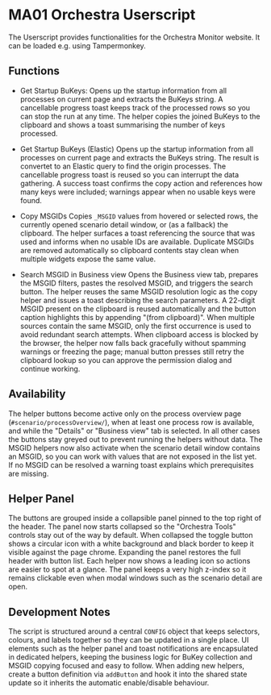 # MA01 Orchestra Userscript

The Userscript provides functionalities for the Orchestra Monitor website. It can be loaded e.g. using Tampermonkey.

## Functions

* Get Startup BuKeys:
  Opens up the startup information from all processes on current page and extracts the BuKeys string.
  A cancellable progress toast keeps track of the processed rows so you can stop the run at any time.
  The helper copies the joined BuKeys to the clipboard and shows a toast summarising the number of keys processed.

* Get Startup BuKeys (Elastic)
  Opens up the startup information from all processes on current page and extracts the BuKeys string. The result is convertet to an Elastic query to find the origin processes.
  The cancellable progress toast is reused so you can interrupt the data gathering.
  A success toast confirms the copy action and references how many keys were included; warnings appear when no usable keys were found.

* Copy MSGIDs
  Copies `_MSGID` values from hovered or selected rows, the currently opened scenario detail window, or (as a fallback) the clipboard.
  The helper surfaces a toast referencing the source that was used and informs when no usable IDs are available.
  Duplicate MSGIDs are removed automatically so clipboard contents stay clean when multiple widgets expose the same value.

* Search MSGID in Business view
  Opens the Business view tab, prepares the MSGID filters, pastes the resolved MSGID, and triggers the search button.
  The helper reuses the same MSGID resolution logic as the copy helper and issues a toast describing the search parameters.
  A 22-digit MSGID present on the clipboard is reused automatically and the button caption highlights this by appending "(from clipboard)".
  When multiple sources contain the same MSGID, only the first occurrence is used to avoid redundant search attempts.
  When clipboard access is blocked by the browser, the helper now falls back gracefully without spamming warnings or freezing the page; manual button presses still retry the clipboard lookup so you can approve the permission dialog and continue working.

## Availability

The helper buttons become active only on the process overview page (`#scenario/processOverview/`), when at least one process row is available, and while the "Details" or "Business view" tab is selected. In all other cases the buttons stay greyed out to prevent running the helpers without data. The MSGID helpers now also activate when the scenario detail window contains an MSGID, so you can work with values that are not exposed in the list yet. If no MSGID can be resolved a warning toast explains which prerequisites are missing.

## Helper Panel

The buttons are grouped inside a collapsible panel pinned to the top right of the header. The panel now starts collapsed so the "Orchestra Tools" controls stay out of the way by default. When collapsed the toggle button shows a circular icon with a white background and black border to keep it visible against the page chrome. Expanding the panel restores the full header with button list. Each helper now shows a leading icon so actions are easier to spot at a glance. The panel keeps a very high z-index so it remains clickable even when modal windows such as the scenario detail are open.

## Development Notes

The script is structured around a central `CONFIG` object that keeps selectors, colours, and labels together so they can be updated in a single place. UI elements such as the helper panel and toast notifications are encapsulated in dedicated helpers, keeping the business logic for BuKey collection and MSGID copying focused and easy to follow. When adding new helpers, create a button definition via `addButton` and hook it into the shared state update so it inherits the automatic enable/disable behaviour.
